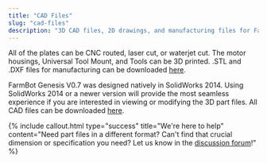 ```yaml
---
title: "CAD Files"
slug: "cad-files"
description: "3D CAD files, 2D drawings, and manufacturing files for FarmBot Genesis V0.7"
---
```


All of the plates can be CNC routed, laser cut, or waterjet cut. The motor housings, Universal Tool Mount, and Tools can be 3D printed. .STL and .DXF files for manufacturing can be downloaded [here](https://drive.google.com/a/roryaronson.com/folderview?id=0B-wExYzQcnp3fkZqd0x3TUo1N2didWtvYTlSRTBocVlCVG9fYWlmcVJWUDFNbkVmdWVuTXc&usp=drive_web&tid=0B-wExYzQcnp3bmY4STBfSmJMQWc).

FarmBot Genesis V0.7 was designed natively in SolidWorks 2014. Using SolidWorks 2014 or a newer version will provide the most seamless experience if you are interested in viewing or modifying the 3D part files. All CAD files can be downloaded [here](https://drive.google.com/open?id=0B-wExYzQcnp3fkZqd0x3TUo1N2didWtvYTlSRTBocVlCVG9fYWlmcVJWUDFNbkVmdWVuTXc).

{%
include callout.html
type="success"
title="We're here to help"
content="Need part files in a different format? Can't find that crucial dimension or specification you need? Let us know in the [discussion forum](http://forum.farm.bot/)!"
%}

